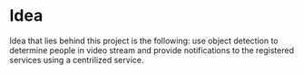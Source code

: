 # Idea
Idea that lies behind this project is the following: use object detection to 
determine people in video stream and provide notifications to the registered services using a centrilized service.
